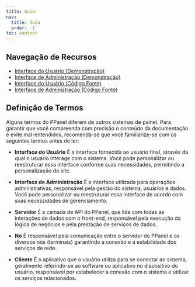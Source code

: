 ```yaml
---
title: Guia
nav:
  title: Guia
  order: -1
toc: content
---
```


## Navegação de Recursos

- [Interface do Usuário (Demonstração)](https://user.ppanel.dev)
- [Interface de Administração (Demonstração)](https://admin.ppanel.dev)
- [Interface do Usuário (Código Fonte)](https://github.com/perfect-panel/ppanel-web/tree/main/apps/user)
- [Interface de Administração (Código Fonte)](https://github.com/perfect-panel/ppanel-web/tree/main/apps/admin)

## Definição de Termos

Alguns termos do PPanel diferem de outros sistemas de painel. Para garantir que você compreenda com precisão o conteúdo da documentação e evite mal-entendidos, recomenda-se que você familiarize-se com os seguintes termos antes de ler:

- **Interface do Usuário**
  É a interface fornecida ao usuário final, através da qual o usuário interage com o sistema. Você pode personalizar ou reestruturar essa interface conforme suas necessidades, permitindo a personalização do site.

- **Interface de Administração**
  É a interface utilizada para operações administrativas, responsável pela gestão do sistema, usuários e dados. Você pode personalizar ou reestruturar essa interface de acordo com suas necessidades de gerenciamento.

- **Servidor**
  É a camada de API do PPanel, que lida com todas as interações de dados com o front-end, responsável pela execução da lógica de negócios e pela prestação de serviços de dados.

- **Nó**
  É responsável pela comunicação entre o servidor do PPanel e os diversos nós (terminais) garantindo a conexão e a estabilidade dos serviços de rede.

- **Cliente**
  É o aplicativo que o usuário utiliza para se conectar ao sistema, geralmente referindo-se ao software ou aplicativo no dispositivo do usuário, responsável por estabelecer a conexão com o sistema e utilizar os serviços relacionados.

